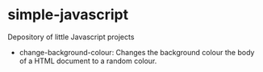 # simple-javascript
Depository of little Javascript projects
* change-background-colour: Changes the background colour the body of a HTML document to a random colour.